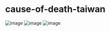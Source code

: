 # cause-of-death-taiwan
![image](https://user-images.githubusercontent.com/84187796/192148995-a25e23c7-29ec-4b60-8805-c9768de4a2bb.png)
![image](https://user-images.githubusercontent.com/84187796/192148942-b1037e0c-1f7d-4536-8b00-6bd73900ad6a.png)
![image](https://user-images.githubusercontent.com/84187796/192148970-e1612659-a429-447d-b617-0906f638ff23.png)
